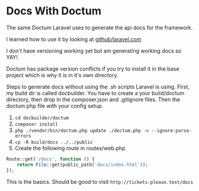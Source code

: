 # Docs With Doctum

The same Doctum Laravel uses to generate the api docs for the framework.

I learned how to use it by looking at [github/laravel.com](https://github.com/laravel/laravel.com/tree/master)

I don't have versioning working yet but am generating working docs so YAY!.

Doctum has package version conflicts if you try to install it in the base project which is why it is in it's own
directory.

Steps to generate docs without using the .sh scripts Laravel is using.
First, my build dir is called docbuilder. You have to create a your build/doctum directory, then drop in the
composer.json and .gitignore files. Then the doctum.php file with your config setup.

1. `cd docbuilder/doctum`
2. `composer install`
3. `php ./vendor/bin/doctum.php update ./doctum.php -v --ignore-parse-errors`
4. `cp -R build/docs ../../public`
5. Create the following route in routes/web.php

```php
Route::get('/docs', function () {
    return File::get(public_path('docs/index.html'));
});
```
This is the basics. Should be good to visit `http://tickets-please.test/docs`
